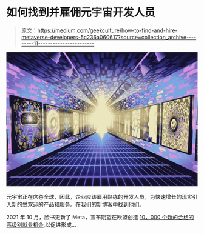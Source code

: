 # 如何找到并雇佣元宇宙开发人员

> 原文：<https://medium.com/geekculture/how-to-find-and-hire-metaverse-developers-5c236a060617?source=collection_archive---------11----------------------->

![](img/5e82866bb0d9748b633e29ee9417de93.png)

元宇宙正在席卷全球，因此，企业应该雇用熟练的开发人员，为快速增长的现实引入新的受欢迎的产品和服务。在我们的新博客中找到他们。

2021 年 10 月，脸书更新了 Meta，宣布期望在欧盟创造 [10，000 个新的合格的高级别就业机会](https://about.fb.com/news/2021/10/creating-jobs-europe-metaverse/),以促进形成…
